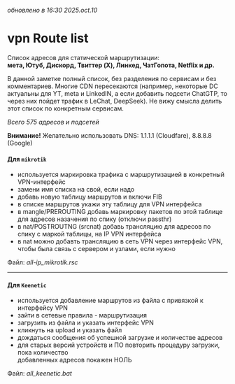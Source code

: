 _обновлено в 16:30 2025.oct.10_

# vpn Route list
Список адресов для статической маршрутизации:\
**мета, Ютуб, Дискорд, Твиттер (X), Линкед, ЧатГопота, Netflix и др.**

В данной заметке полный список, без разделения по сервисам и без комментариев. Многие CDN пересекаются
(например, некоторые DC актуальны для YT, meta и LinkedIN, а если добавить подсети ChatGTP, то через них
пойдет трафик в LeChat, DeepSeek). Не вижу смысла делить этот список по конкретным сервисам.

_Всего 575 адресов и подсетей_

**Внимание!** Желательно использовать DNS: 1.1.1.1 (Cloudfare), 8.8.8.8 (Google)

#### Для `mikrotik`
- используется маркировка трафика с маршрутизацией в конкретный VPN-интерфейс
- замени имя списка на свой, если надо
- добавь новую таблицу маршрутов и включи FIB
- в списке маршрутов укажи эту таблицу для VPN интерфейса
- в mangle/PREROUTING добавь маркировку пакетов по этой таблице для адресов назачения по спику (отключи passthr)
- в nat/POSTROUTNG (srcnat) добавь трансляцию для адресов по спику с маркой таблицы, на IP VPN интерфейса
- в nat можно добавть трансляцию в сеть VPN через интерфейс VPN, чтобы была связь с сервером и узлами, если нужно

Файл: _all-ip_mikrotik.rsc_

---

#### Для `Keenetic`
- используется добавление маршрутов из файла с привязкой к интерфейсу VPN
- зайти в сетевые правила - маршрутизация
- загрузить из файла и указать интерфейс VPN
- кликнуть на upload и указать файл
- дождаться сообщения об успешной загрузке и количестве адресов
- для старых версий устройств и ПО повторить процедуру загрузки, пока количество\
добавленных адресов покажен НОЛЬ

Файл: _all_keenetic.bat_
